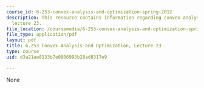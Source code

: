 ```yaml
---
course_id: 6-253-convex-analysis-and-optimization-spring-2012
description: This resource contains information regarding convex analysis and optimization,
  lecture 23.
file_location: /coursemedia/6-253-convex-analysis-and-optimization-spring-2012/d3a21ae8133b7e0806993b28ad8317e9_MIT6_253S12_lec23.pdf
file_type: application/pdf
layout: pdf
title: 6.253 Convex Analysis and Optimization, Lecture 23
type: course
uid: d3a21ae8133b7e0806993b28ad8317e9

---
```

None